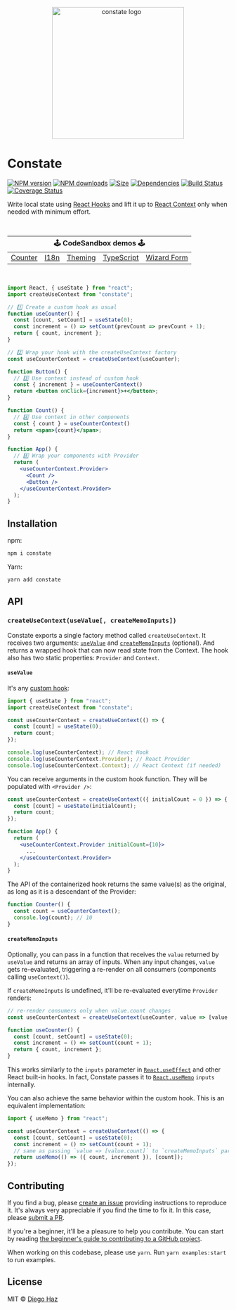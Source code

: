 <p align="center">
  <img src="https://raw.githubusercontent.com/diegohaz/constate/master/logo/logo.png" alt="constate logo" width="300" />
</p>

# Constate

<a href="https://npmjs.org/package/constate"><img alt="NPM version" src="https://img.shields.io/npm/v/constate.svg?style=flat-square"></a>
<a href="https://npmjs.org/package/constate"><img alt="NPM downloads" src="https://img.shields.io/npm/dm/constate.svg?style=flat-square"></a>
<a href="https://unpkg.com/constate"><img alt="Size" src="https://img.badgesize.io/https://unpkg.com/constate?style=flat-square"></a>
<a href="https://david-dm.org/diegohaz/constate"><img alt="Dependencies" src="https://img.shields.io/david/diegohaz/constate.svg?style=flat-square"></a>
<a href="https://travis-ci.org/diegohaz/constate"><img alt="Build Status" src="https://img.shields.io/travis/diegohaz/constate/master.svg?style=flat-square"></a>
<a href="https://codecov.io/gh/diegohaz/constate/branch/master"><img alt="Coverage Status" src="https://img.shields.io/codecov/c/github/diegohaz/constate/master.svg?style=flat-square"></a>

Write local state using [React Hooks](https://reactjs.org/docs/hooks-intro.html) and lift it up to [React Context](https://reactjs.org/docs/context.html) only when needed with minimum effort.

<br>

<table>
  <thead>
    <tr>
      <th colspan="5"><center>🕹 CodeSandbox demos 🕹</center></th>
    </tr>
  </thead>
  <tbody>
    <tr>
      <td><a href="https://codesandbox.io/s/github/diegohaz/constate/tree/master/examples/counter?module=/App.js">Counter</a></td>
      <td><a href="https://codesandbox.io/s/github/diegohaz/constate/tree/master/examples/i18n?module=/App.js">I18n</a></td>
      <td><a href="https://codesandbox.io/s/github/diegohaz/constate/tree/master/examples/theming?module=/App.js">Theming</a></td>
      <td><a href="https://codesandbox.io/s/github/diegohaz/constate/tree/master/examples/typescript?module=/App.tsx">TypeScript</a></td>
      <td><a href="https://codesandbox.io/s/github/diegohaz/constate/tree/master/examples/wizard-form?module=/App.js">Wizard Form</a></td>
    </tr>
  </tbody>
</table>

<br>

```jsx
import React, { useState } from "react";
import createUseContext from "constate";

// 1️⃣ Create a custom hook as usual
function useCounter() {
  const [count, setCount] = useState(0);
  const increment = () => setCount(prevCount => prevCount + 1);
  return { count, increment };
}

// 2️⃣ Wrap your hook with the createUseContext factory
const useCounterContext = createUseContext(useCounter);

function Button() {
  // 3️⃣ Use context instead of custom hook
  const { increment } = useCounterContext()
  return <button onClick={increment}>+</button>;
}

function Count() {
  // 4️⃣ Use context in other components
  const { count } = useCounterContext()
  return <span>{count}</span>;
}

function App() {
  // 5️⃣ Wrap your components with Provider
  return (
    <useCounterContext.Provider>
      <Count />
      <Button />
    </useCounterContext.Provider>
  );
}
```

## Installation

npm:

```sh
npm i constate
```

Yarn:

```sh
yarn add constate
```

## API

### `createUseContext(useValue[, createMemoInputs])`

Constate exports a single factory method called `createUseContext`. It receives two arguments: [`useValue`](#usevalue) and [`createMemoInputs`](#creatememoinputs) (optional). And returns a wrapped hook that can now read state from the Context. The hook also has two static properties: `Provider` and `Context`.

#### `useValue`

It's any [custom hook](https://reactjs.org/docs/hooks-custom.html):

```js
import { useState } from "react";
import createUseContext from "constate";

const useCounterContext = createUseContext(() => {
  const [count] = useState(0);
  return count;
});

console.log(useCounterContext); // React Hook
console.log(useCounterContext.Provider); // React Provider
console.log(useCounterContext.Context); // React Context (if needed)
```

You can receive arguments in the custom hook function. They will be populated with `<Provider />`:

```jsx
const useCounterContext = createUseContext(({ initialCount = 0 }) => {
  const [count] = useState(initialCount);
  return count;
});

function App() {
  return (
    <useCounterContext.Provider initialCount={10}>
      ...
    </useCounterContext.Provider>
  );
}
```

The API of the containerized hook returns the same value(s) as the original, as long as it is a descendant of the Provider:

```jsx
function Counter() {
  const count = useCounterContext();
  console.log(count); // 10
}
```

#### `createMemoInputs`

Optionally, you can pass in a function that receives the `value` returned by `useValue` and returns an array of inputs. When any input changes, `value` gets re-evaluated, triggering a re-render on all consumers (components calling `useContext()`).

If `createMemoInputs` is undefined, it'll be re-evaluated everytime `Provider` renders:

```js
// re-render consumers only when value.count changes
const useCounterContext = createUseContext(useCounter, value => [value.count]);

function useCounter() {
  const [count, setCount] = useState(0);
  const increment = () => setCount(count + 1);
  return { count, increment };
}
```

This works similarly to the `inputs` parameter in [`React.useEffect`](https://reactjs.org/docs/hooks-reference.html#useeffect) and other React built-in hooks. In fact, Constate passes it to [`React.useMemo`](https://reactjs.org/docs/hooks-reference.html#usememo) `inputs` internally.

You can also achieve the same behavior within the custom hook. This is an equivalent implementation:

```js
import { useMemo } from "react";

const useCounterContext = createUseContext(() => {
  const [count, setCount] = useState(0);
  const increment = () => setCount(count + 1);
  // same as passing `value => [value.count]` to `createMemoInputs` parameter
  return useMemo(() => ({ count, increment }), [count]);
});
```

## Contributing

If you find a bug, please [create an issue](https://github.com/diegohaz/constate/issues/new) providing instructions to reproduce it. It's always very appreciable if you find the time to fix it. In this case, please [submit a PR](https://github.com/diegohaz/constate/pulls).

If you're a beginner, it'll be a pleasure to help you contribute. You can start by reading [the beginner's guide to contributing to a GitHub project](https://akrabat.com/the-beginners-guide-to-contributing-to-a-github-project/).

When working on this codebase, please use `yarn`. Run `yarn examples:start` to run examples.

## License

MIT © [Diego Haz](https://github.com/diegohaz)
